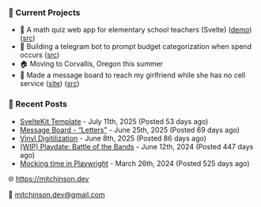 ### 📌 Current Projects
- 📝 A math quiz web app for elementary school teachers (Svelte) ([demo](https://quiz-staging.mitchinson.dev/)) ([src](https://github.com/bmitchinson/budget-entry))
- 💸 Building a telegram bot to prompt budget categorization when spend occurs ([src](https://github.com/bmitchinson/sms-accountant))
- 🏠 Moving to Corvallis, Oregon this summer
- 💌 Made a message board to reach my girlfriend while she has no cell service ([site](https://letters.mitchinson.dev/)) ([src](https://github.com/bmitchinson/letters))

### 📝 Recent Posts

- [SvelteKit Template](https://blog.mitchinson.dev/sveltekit-template) - July 11th, 2025 (Posted 53 days ago)
- [Message Board - “Letters”](https://blog.mitchinson.dev/letters) - June 25th, 2025 (Posted 69 days ago)
- [Vinyl Digitilization](https://blog.mitchinson.dev/vinyl) - June 8th, 2025 (Posted 86 days ago)
- [(WIP) Playdate: Battle of the Bands](https://blog.mitchinson.dev/playdate-dev-one) - June 12th, 2024 (Posted 447 days ago)
- [Mocking time in Playwright](https://blog.mitchinson.dev/playwright-mock-time) - March 26th, 2024 (Posted 525 days ago)

🌐 https://mitchinson.dev

💌 mitchinson.dev@gmail.com